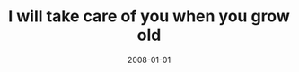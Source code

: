 ---
layout: base.njk
title : 'I will take care of you when you grow old' 
view_title : 'I will take care of you when you grow old' 
year : '2008' 
date : '2008-01-01' 
img_file : '/drawing/iwilltakecareofyouwhenyougrowold.png' 
html_file : 'iwilltakecareofyouwhenyougrowold' 
next_html : '.html' 
year_order : '1' 
permalink : "title/{{html_file}}.html"
---